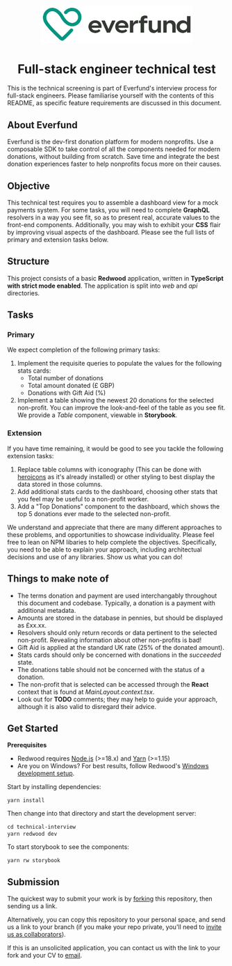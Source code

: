 <p align="center">
  <a href="https://everfund.com"> 
   <img alt="Everfund" width="350" src="./docs/logo.svg"/>
   </a>
  <h1 align="center">Full-stack engineer technical test</h1>
</p>


This is the technical screening is part of Everfund's interview process for full-stack engineers. Please familiarise yourself with the contents of this README, as specific feature requirements are discussed in this document.

## About Everfund
Everfund is the dev-first donation platform for modern nonprofits. Use a composable SDK to take control of all the components needed for modern donations, without building from scratch. Save time and integrate the best donation experiences faster to help nonprofits focus more on their causes.


## Objective

This technical test requires you to assemble a dashboard view for a mock payments system. For some tasks, you will need to complete **GraphQL** resolvers in a way you see fit, so as to present real, accurate values to the front-end components. Additionally, you may wish to exhibit your **CSS** flair by improving visual aspects of the dashboard. Please see the full lists of primary and extension tasks below.
## Structure

This project consists of a basic **Redwood** application, written in **TypeScript with strict mode enabled**. The application is split into _web_ and _api_ directories.

## Tasks

### Primary
We expect completion of the following primary tasks:

1. Implement the requisite queries to populate the values for the following stats cards:
    * Total number of donations
    * Total amount donated (£ GBP)
    * Donations with Gift Aid (%)
2. Implement a table showing the newest 20 donations for the selected non-profit. You can improve the look-and-feel of the table as you see fit. We provide a _Table_ component, viewable in **Storybook**.

### Extension
If you have time remaining, it would be good to see you tackle the following extension tasks:
1. Replace table columns with iconography (This can be done with [heroicons](https://heroicons.com/) as it's already installed) or other styling to best display the data stored in those columns.
2. Add additional stats cards to the dashboard, choosing other stats that you feel may be useful to a non-profit worker.
3. Add a "Top Donations" component to the dashboard, which shows the top 5 donations ever made to the selected non-profit.

We understand and appreciate that there are many different approaches to these problems, and opportunities to showcase individuality. Please feel free to lean on NPM libaries to help complete the objectives. Specifically, you need to be able to explain your approach, including architectual decisions and use of any libraries. Show us what you can do!

## Things to make note of

- The terms donation and payment are used interchangably throughout this document and codebase. Typically, a donation is a payment with additional metadata.
- Amounts are stored in the database in pennies, but should be displayed as £xx.xx.
- Resolvers should only return records or data pertinent to the selected non-profit. Revealing information about other non-profits is bad!
- Gift Aid is applied at the standard UK rate (25% of the donated amount).
- Stats cards should only be concerned with donations in the _succeeded_ state.
- The donations table should not be concerned with the status of a donation.
- The non-profit that is selected can be accessed through the **React** context that is found at _MainLayout.context.tsx_.
- Look out for **TODO** comments; they may help to guide your approach, although it is also valid to disregard their advice.

## Get Started
**Prerequisites**

 - Redwood requires [Node.js](https://nodejs.org/en/) (>=18.x) and [Yarn](https://yarnpkg.com/) (>=1.15)
 - Are you on Windows? For best results, follow Redwood's [Windows development setup](https://redwoodjs.com/docs/how-to/windows-development-setup).


Start by installing dependencies:

```
yarn install
```

Then change into that directory and start the development server:

```
cd technical-interview
yarn redwood dev
```

To start storybook to see the components:

```
yarn rw storybook
```

## Submission

The quickest way to submit your work is by [forking](https://github.com/everfund/technical-interview/fork) this repository, then sending us a link.

Alternatively, you can copy this repository to your personal space, and send us a link to your branch (if you make your repo private, you'll need to [invite us as collaborators](https://help.github.com/en/articles/inviting-collaborators-to-a-personal-repository)).

If this is an unsolicited application, you can contact us with the link to your fork and your CV to [email](mailto:jobs@everfund.com?subject=Everfund%20Fullstack%20Engineer%20Job%20Application&body=Please%20attach%20your%20resume%2FCV%20and%20let%20us%20know%20a%20little%20about%20yourself%20below.%0D%0A%0D%0A%0D%0AWhy%20you%20want%20to%20work%20at%20Everfund%20(if%20not%20attaching%20cover%20letter)%3A%0D%0A%0D%0ALocation%20you’re%20based%20in%3A%0D%0A%0D%0AGitHub%20profile%3A%0D%0A%0D%0ALinkedIn%20profile%3A%0D%0A).
